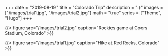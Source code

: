 +++
date = "2019-08-19"
title = "Colorado Trip"
description = ":)"
images = ["/images/trial1.jpg", "/images/trial2.jpg"]
math = "true"
series = ["Theme", "Hugo"]
+++



{{< figure src="/images/trial2.jpg" caption="Rockies game at Coors Stadium, Colorado" >}}

{{< figure src="/images/trial1.jpg" caption="Hike at Red Rocks, Colorado" >}}